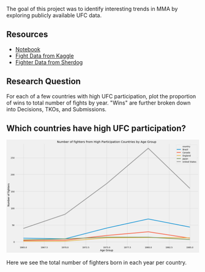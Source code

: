 The goal of this project was to identify interesting trends in MMA by exploring publicly available UFC data.

## Resources
* [Notebook](https://github.com/ekoly/DS-Unit-1-Build/blob/master/ipynb/explore_data.ipynb)
* [Fight Data from Kaggle](https://www.kaggle.com/rajeevw/ufcdata)
* [Fighter Data from Sherdog](https://docs.google.com/spreadsheets/d/1z3QX0uWXv-XHX2Nfuj6zZHrfEeXI3A9CKWkrGaBzB8s/edit#gid=0)

## Research Question
For each of a few countries with high UFC participation, plot the proportion of wins to total number of fights by year. "Wins" are further broken down into Decisions, TKOs, and Submissions.

## Which countries have high UFC participation?

![fighters-by-country-by-age](https://github.com/ekoly/DS-Unit-1-Build/blob/master/img/number-fighters-by-country-by-age.png?raw=true)

Here we see the total number of fighters born in each year per country.
